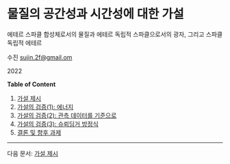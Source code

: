 # 물질의 공간성과 시간성에 대한 가설
에테르 스파클 합성체로서의 물질과 에테르 독립적 스파클으로서의 광자, 그리고 스파클 독립적 에테르

수진 sujin.2f@gmail.om

2022

**Table of Content**

1. [가설 제시](./hypothesis.md)
1. [가설의 검증(1): 에너지](./energy.md)
1. [가설의 검증(2): 관측 데이터를 기준으로](./atomic_spectra_data.md)
1. [가설의 검증(3): 슈뢰딩거 방정식](./schrodinger_equation.md)
1. [결론 및 향후 과제](./conclusion.md)

---

다음 문서: [가설 제시](./hypothesis.md)
